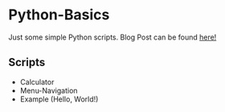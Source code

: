 # Python-Basics
Just some simple Python scripts. Blog Post can be found <a href="https://blog.lachlan-dev.com/python-basics/">here!</a>

## Scripts
* Calculator
* Menu-Navigation
* Example (Hello, World!)
